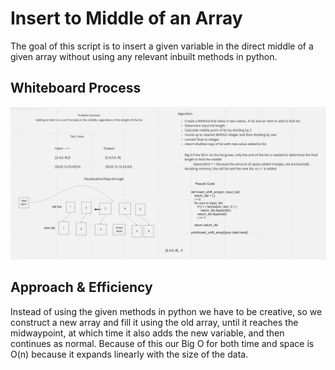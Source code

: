 # Insert to Middle of an Array

The goal of this script is to insert a given variable in the direct middle of a given array without using any relevant inbuilt methods in python.

## Whiteboard Process

![whiteboard picture](whiteboard.png)

## Approach & Efficiency

Instead of using the given methods in python we have to be creative, so we construct a new array and fill it using the old array, until it reaches the midwaypoint, at which time it also adds the new variable, and then continues as normal. Because of this our Big O for both time and space is O(n) because it expands linearly with the size of the data.
